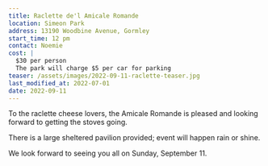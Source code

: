 ```yaml
---
title: Raclette de'l Amicale Romande
location: Simeon Park
address: 13190 Woodbine Avenue, Gormley
start_time: 12 pm
contact: Noemie
cost: |
  $30 per person
  The park will charge $5 per car for parking
teaser: /assets/images/2022-09-11-raclette-teaser.jpg
last_modified_at: 2022-07-01
date: 2022-09-11
---
```


To the raclette cheese lovers, the Amicale Romande is pleased and looking
forward to getting the stoves going.

There is a large sheltered pavilion provided; event will happen rain or shine.

We look forward to seeing you all on Sunday, September 11.
